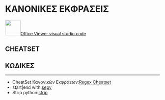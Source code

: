 # ΚΑΝΟΝΙΚΕΣ ΕΚΦΡΑΣΕΙΣ

<img src="https://www.tmssoftware.com/images/visualstudiocodelogo.png" width="50px" height="50px"><a href="https://marketplace.visualstudio.com/items?itemName=cweijan.vscode-office">Office Viewer visual studio code</a>

## CHEATSET


## ΚΩΔΙΚΕΣ

<hr>

* CheatSet Κανονικών Εκφράεων:[Regex Cheatset](cheatset.ipynb)
* start|end with:[sepy](startswith_endswith.py)
* Strip python:[strip](Strip.py)
